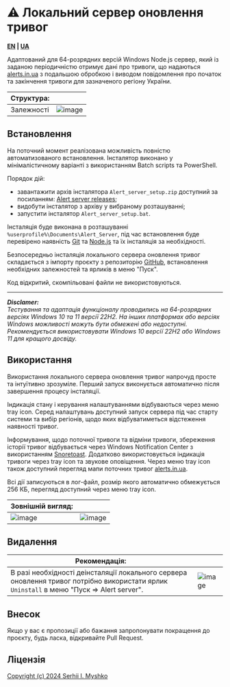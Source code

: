 # ⚠ Локальний сервер оновлення тривог

**[EN](https://github.com/sergeiown/Alert_Server/blob/main/README.md) | [UA](https://github.com/sergeiown/Alert_Server/blob/main/README-UA.md)**

Адаптований для 64-розрядних версій Windows Node.js сервер, який із заданою періодичністю отримує дані про тривоги, що надаються [alerts.in.ua](https://alerts.in.ua/) з подальшою обробкою і виводом повідомлення про початок та закінчення тривоги для зазначеного регіону України.

| Структура: |  |
| --- | --- |
| Залежності | ![image](https://github.com/sergeiown/Alert_Server/assets/112722061/08280db3-bf47-4b51-bc90-ab4b5d1dc5c0) |

## Встановлення

На поточний момент реалізована можливість повністю автоматизованого встановлення. Інсталятор виконано у мінімалістичному варіанті з використанням Batch scripts та PowerShell.

Порядок дій:
- завантажити архів інсталятора `Alert_server_setup.zip` доступний за посиланням: [Alert server releases](https://github.com/sergeiown/Alert_Server/releases);
- видобути інсталятор з архіву у вибраному розташуванні;
- запустити інсталятор `Alert_server_setup.bat`.

Інсталяція буде виконана в розташуванні `%userprofile%\Documents\Alert_Server`, під час встановлення буде перевірено наявність [Git](https://git-scm.com/) та [Node.js](https://nodejs.org/en) та їх інсталяція за необхідності.

Безпосередньо інсталяція локального сервера оновлення тривог складається з імпорту проєкту з репозиторію [GitHub](https://github.com/sergeiown/Alert_Server), встановлення необхідних залежностей та ярликів в меню "Пуск".

Код відкритий, скомпільовані файли не використовуються.

---
***Disclamer:***  
*Тестування та адаптація функціоналу проводились на 64-розрядних версіях Windows 10 та 11 версії 22H2.*
*На інших платформах або версіях Windows можливості можуть бути обмежені або недоступні.*
*Рекомендується використовувати Windows 10 версії 22H2 або Windows 11 для кращого досвіду.*

## Використання

Використання локального сервера оновлення тривог напрочуд просте та інтуїтивно зрозуміле. Перший запуск виконується автоматично після завершення процесу інсталяції.

Індикація стану і керування налаштуваннями відбуваються через меню tray icon. Серед налаштувань доступний запуск сервера під час старту системи та вибір регіонів, щодо яких відбуватиметься відстеження наявності тривог.

Інформування, щодо поточної тривоги та відміни тривоги, збереження історії тривог відбувається через Windows Notification Center з використанням [Snoretoast](https://github.com/KDE/snoretoast). Додатково використовується індикація тривоги через tray icon та звукове оповіщення. Через меню tray icon також доступний перегляд мапи поточних тривог [alerts.in.ua](https://alerts.in.ua/).

Всі дії записуються в лог-файл, розмір якого автоматично обмежується 256 КБ, перегляд доступний через меню tray icon.

| Зовнішній вигляд:  | |
| --- | --- | 
| ![image](https://github.com/sergeiown/Alert_Server/assets/112722061/967cfb51-a668-4bfb-8028-f0d4067d4469) | ![image](https://github.com/sergeiown/Alert_Server/assets/112722061/fb611b23-b354-48e3-8de4-5911edd2481f) | 
## Видалення

| Рекомендація: |  |
| --- | --- |
| В разі необхідності деінсталяції локального сервера оновлення тривог потрібно використати ярлик `Uninstall` в меню "Пуск => Alert server". | ![image](https://github.com/sergeiown/Alert_Server/assets/112722061/139ee2ee-e07c-44b7-b2a2-4e42c8542dea) |

## Внесок

Якщо у вас є пропозиції або бажання запропонувати покращення до проєкту, будь ласка, відкривайте Pull Request.

## Ліцензія

[Copyright (c) 2024 Serhii I. Myshko](https://github.com/sergeiown/Current_Alert/blob/main/LICENSE)
